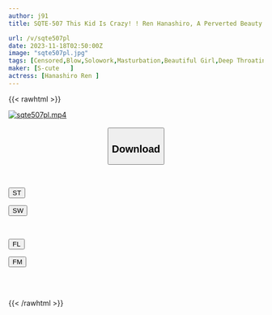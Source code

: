 ```yaml
---
author: j91
title: SQTE-507 This Kid Is Crazy! ! Ren Hanashiro, A Perverted Beauty Who Cries And Enjoys The Dick Deep In Her Throat

url: /v/sqte507pl
date: 2023-11-18T02:50:00Z
image: "sqte507pl.jpg"
tags: [Censored,Blow,Solowork,Masturbation,Beautiful Girl,Deep Throating,Spanking	 ]
maker: [S-cute   ]
actress: [Hanashiro Ren ]
---
```



{{< rawhtml >}}

<div class="video" data-videoid="bgOzBMRMgxsPXrB">
    <a href="javascript:;">
        <img src="/v/sqte507pl/sqte507pl.jpg" width="WIDTH" height="HEIGHT" alt="sqte507pl.mp4" loading="lazy">
    </a>
</div>

<script type="text/javascript" src="https://j91.asia/asset/on-demand-st.js"></script>

<br>
  <link rel="stylesheet" href="https://j91.asia/asset/bs5.css">
  
  <center>
  <button class="btn btn-primary" type="button" data-bs-toggle="collapse" data-bs-target=".multi-collapse" aria-expanded="false" aria-controls="multiCollapseExample1 multiCollapseExample2"><h2>Download</h2></button></center>
</p>
<div class="row">
  <div class="col">
    <div class="collapse multi-collapse" id="multiCollapseExample1">
      <div class="card card-body">
	      	      <br>
<div class="buttons">  
<p><a href="https://streamtape.to/v/bgOzBMRMgxsPXrB" target="_blank"><button class="btn-hover color-3"><i class="fa fa-download"></i> ST</button></a></p>
<p><a href="https://sfastwish.com/f0i7a1e6fkrr" target="_blank"><button class="btn-hover color-2"><i class="fa fa-download"></i> SW</button></a></p></div>
    </div>
  </div>
</div>
  <div class="col">
    <div class="collapse multi-collapse" id="multiCollapseExample2">
      <div class="card card-body">
	      <br>
<div class="buttons">
<p><a href="https://filelions.online/f/f5vb470dbd89" target="_blank"><button class="btn-hover color-9"><i class="fa fa-download"></i> FL</button></a></p>
<p><a href="javascript:;" target="_blank"><button class="btn-hover color-8"><i class="fa fa-download"></i> FM</button></a></p></div>
<br><br>
      </div>
    </div>
  </div>
</div>

{{< /rawhtml >}}
